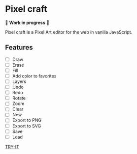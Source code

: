 # Pixel craft

:construction: **Work in progress** :construction:

Pixel craft is a Pixel Art editor for the web in vanilla JavaScript.

## Features

- [ ] Draw
- [ ] Erase
- [ ] Fill
- [ ] Add color to favorites
- [ ] Layers
- [ ] Undo
- [ ] Redo
- [ ] Rotate
- [ ] Zoom
- [ ] Clear
- [ ] New
- [ ] Export to PNG
- [ ] Export to SVG
- [ ] Save
- [ ] Load

[TRY-IT](https://wmissary.github.io/pixel-art-app/)